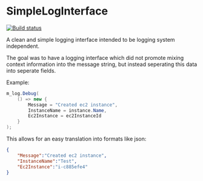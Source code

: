 # SimpleLogInterface

[![Build status](https://ci.appveyor.com/api/projects/status/t0tsyqo49tvx64af/branch/master?svg=true)](https://ci.appveyor.com/project/Brightspace/simpleloginterface/branch/master)

A clean and simple logging interface intended to be logging system independent.

The goal was to have a logging interface which did not promote mixing context information
into the message string, but instead seperating this data into seperate fields.

Example:

```cs
m_log.Debug(
	() => new {
		Message = "Created ec2 instance",
		InstanceName = instance.Name,
		Ec2Instance = ec2InstanceId
	}
);
```

This allows for an easy translation into formats like json:

```json
{
	"Message":"Created ec2 instance",
	"InstanceName":"Test",
	"Ec2Instance":"i-c885efe4"
}
```
